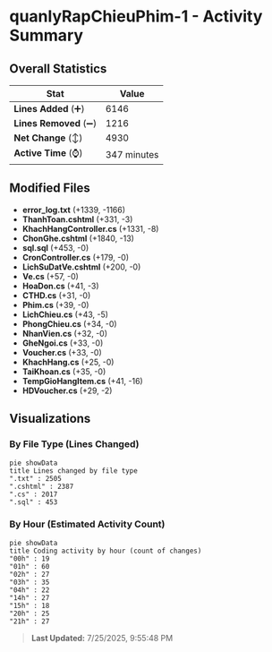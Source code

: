 # quanlyRapChieuPhim-1 - Activity Summary 

## Overall Statistics

| Stat                   | Value                                                             |
| ---------------------- | ----------------------------------------------------------------- |
| **Lines Added** (➕)   | 6146                                          |
| **Lines Removed** (➖) | 1216                                        |
| **Net Change** (↕)    | 4930                |
| **Active Time** (⌚)   | 347 minutes |


## Modified Files
- **error_log.txt** (+1339, -1166)
- **ThanhToan.cshtml** (+331, -3)
- **KhachHangController.cs** (+1331, -8)
- **ChonGhe.cshtml** (+1840, -13)
- **sql.sql** (+453, -0)
- **CronController.cs** (+179, -0)
- **LichSuDatVe.cshtml** (+200, -0)
- **Ve.cs** (+57, -0)
- **HoaDon.cs** (+41, -3)
- **CTHD.cs** (+31, -0)
- **Phim.cs** (+39, -0)
- **LichChieu.cs** (+43, -5)
- **PhongChieu.cs** (+34, -0)
- **NhanVien.cs** (+32, -0)
- **GheNgoi.cs** (+33, -0)
- **Voucher.cs** (+33, -0)
- **KhachHang.cs** (+25, -0)
- **TaiKhoan.cs** (+35, -0)
- **TempGioHangItem.cs** (+41, -16)
- **HDVoucher.cs** (+29, -2)

## Visualizations

### By File Type (Lines Changed)

```mermaid
pie showData
title Lines changed by file type
".txt" : 2505
".cshtml" : 2387
".cs" : 2017
".sql" : 453
```

### By Hour (Estimated Activity Count)

```mermaid
pie showData
title Coding activity by hour (count of changes)
"00h" : 19
"01h" : 60
"02h" : 27
"03h" : 35
"04h" : 22
"14h" : 27
"15h" : 18
"20h" : 25
"21h" : 27
```


> **Last Updated:** 7/25/2025, 9:55:48 PM